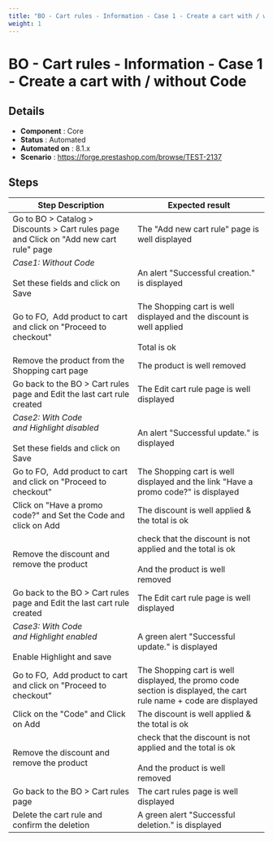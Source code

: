 ```yaml
---
title: "BO - Cart rules - Information - Case 1 - Create a cart with / without Code"
weight: 1
---
```


# BO - Cart rules - Information - Case 1 - Create a cart with / without Code
## Details
* **Component** : Core
* **Status** : Automated
* **Automated on** : 8.1.x
* **Scenario** : https://forge.prestashop.com/browse/TEST-2137

## Steps
| Step Description | Expected result |
| ----- | ----- |
| Go to BO > Catalog > Discounts > Cart rules page and Click on "Add new cart rule" page | The "Add new cart rule" page is well displayed |
| *Case1: Without Code*<br><br>Set these fields and click on Save | An alert "Successful creation." is displayed |
| Go to FO,  Add product to cart and click on "Proceed to checkout" | The Shopping cart is well displayed and the discount is well applied<br><br>Total is ok |
| Remove the product from the Shopping cart page | The product is well removed |
| Go back to the BO > Cart rules page and Edit the last cart rule created | The Edit cart rule page is well displayed |
| *Case2: With Code and Highlight disabled*<br><br>Set these fields and click on Save | An alert "Successful update." is displayed |
| Go to FO,  Add product to cart and click on "Proceed to checkout" | The Shopping cart is well displayed and the link "Have a promo code?" is displayed |
| Click on "Have a promo code?" and Set the Code and click on Add | The discount is well applied & the total is ok |
| Remove the discount and remove the product | check that the discount is not applied and the total is ok <br><br>And the product is well removed |
| Go back to the BO > Cart rules page and Edit the last cart rule created | The Edit cart rule page is well displayed |
| *Case3: With Code and Highlight enabled*<br><br>Enable Highlight and save | A green alert "Successful update." is displayed |
| Go to FO,  Add product to cart and click on "Proceed to checkout" | The Shopping cart is well displayed, the promo code section is displayed, the cart rule name + code are displayed |
| Click on the "Code" and Click on Add | The discount is well applied & the total is ok |
| Remove the discount and remove the product | check that the discount is not applied and the total is ok <br><br>And the product is well removed |
| Go back to the BO > Cart rules page | The cart rules page is well displayed |
| Delete the cart rule and confirm the deletion | A green alert "Successful deletion." is displayed |
